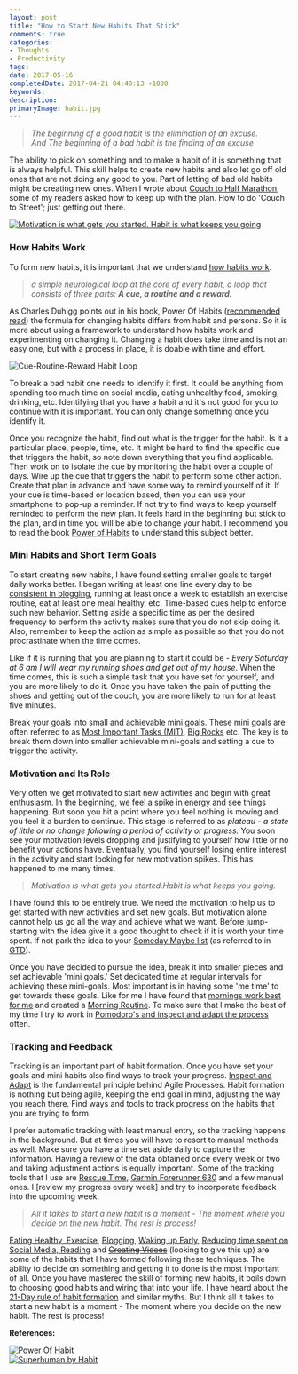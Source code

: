 ```yaml
---
layout: post
title: "How to Start New Habits That Stick"
comments: true
categories: 
- Thoughts
- Productivity
tags: 
date: 2017-05-16
completedDate: 2017-04-21 04:40:13 +1000
keywords: 
description: 
primaryImage: habit.jpg
---
```


> *The beginning of a good habit is the elimination of an excuse.*     
> *And The beginning of a bad habit is the finding of an excuse*

The ability to pick on something and to make a habit of it is something that is always helpful. This skill helps to create new habits and also let go off old ones that are not doing any good to you. Part of letting of bad old habits might be creating new ones. When I wrote about [Couch to Half Marathon](http://www.rahulpnath.com/blog/three_months_to_a_half_marathon/), some of my readers asked how to keep up with the plan. How to do 'Couch to Street'; just getting out there.

<a href= "https://quotefancy.com/quote/20375/Jim-Rohn-Motivation-is-what-gets-you-started-Habit-is-what-keeps-you-going">
    <img alt="Motivation is what gets you started. Habit is what keeps you going" src="/images/habit.jpg" class="center" />
</a>

### How Habits Work

To form new habits, it is important that we understand [how habits work](http://charlesduhigg.com/how-habits-work/). 

> *a simple neurological loop at the core of every habit, a loop that consists of three parts: **A cue, a routine and a reward.***
 
As Charles Duhigg points out in his book, Power Of Habits ([recommended read](http://amzn.to/2gOYluc)) the formula for changing habits differs from habit and persons. So it is more about using a framework to understand how habits work and experimenting on changing it. Changing a habit does take time and is not an easy one, but with a process in place, it is doable with time and effort.

<img src="/images/habit_loop.jpg" class="center" alt="Cue-Routine-Reward Habit Loop" />

To break a bad habit one needs to identify it first. It could be anything from spending too much time on social media, eating unhealthy food, smoking, drinking, etc. Identifying that you have a habit and it's not good for you to continue with it is important. You can only change something once you identify it. 

Once you recognize the habit, find out what is the trigger for the habit. Is it a particular place, people, time, etc. It might be hard to find the specific cue that triggers the habit, so note down everything that you find applicable. Then work on to isolate the cue by monitoring the habit over a couple of days. Wire up the cue that triggers the habit to perform some other action. Create that plan in advance and have some way to remind yourself of it. If your cue is time-based or location based, then you can use your smartphone to pop-up a reminder. If not try to find ways to keep yourself reminded to perform the new plan. It feels hard in the beginning but stick to the plan, and in time you will be able to change your habit. I recommend you to read the book [Power of Habits](http://amzn.to/2gOYluc) to understand this subject better.

### Mini Habits and Short Term Goals

To start creating new habits, I have found setting smaller goals to target daily works better. I began writing at least one line every day to be [consistent in blogging](http://www.rahulpnath.com/blog/maintaining-a-blogging-schedule/), running at least once a week to establish an exercise routine, eat at least one meal healthy, etc. Time-based cues help to enforce such new behavior. Setting aside a specific time as per the desired frequency to perform the activity makes sure that you do not skip doing it. Also, remember to keep the action as simple as possible so that you do not procrastinate when the time comes. 

Like if it is running that you are planning to start it could be -  *Every Saturday at 6 am I will wear my running shoes and get out of my house*. When the time comes, this is such a simple task that you have set for yourself, and you are more likely to do it. Once you have taken the pain of putting the shoes and getting out of the couch, you are more likely to run for at least five minutes.

Break your goals into small and achievable mini goals. These mini goals are often referred to as [Most Important Tasks (MIT)](http://www.rahulpnath.com/blog/morning_routine/), [Big Rocks](http://www.rahulpnath.com/blog/experimenting-with-pomodoro-technique/) etc. The key is to break them down into smaller achievable mini-goals and setting a cue to trigger the activity.

### Motivation and Its Role

Very often we get motivated to start new activities and begin with great enthusiasm. In the beginning, we feel a spike in energy and see things happening. But soon you hit a point where you feel nothing is moving and you feel it a burden to continue. This stage is referred to as *plateau - a state of little or no change following a period of activity or progress.* You soon see your motivation levels dropping and justifying to yourself how little or no benefit your actions have. Eventually, you find yourself losing entire interest in the activity and start looking for new motivation spikes. This has happened to me many times.

> *Motivation is what gets you started.Habit is what keeps you going.*

I have found this to be entirely true. We need the motivation to help us to get started with new activities and set new goals. But motivation alone cannot help us go all the way and achieve what we want. Before jump-starting with the idea give it a good thought to check if it is worth your time spent. If not park the idea to your [Someday Maybe list](http://gettingthingsdone.com/2010/10/what-goes-on-a-someday-maybe-list/) (as referred to in [GTD](http://amzn.to/2gsJaed)). 

Once you have decided to pursue the idea, break it into smaller pieces and set achievable 'mini goals.' Set dedicated time at regular intervals for achieving these mini-goals. Most important is in having some 'me time' to get towards these goals. Like for me I have found that [mornings work best for me](http://www.rahulpnath.com/blog/waking-up-early-is-all-about-waking-up-to-an-alarm/) and created a [Morning Routine](http://www.rahulpnath.com/blog/morning_routine/). To make sure that I make the best of my time I try to work in [Pomodoro's and inspect and adapt the process](http://www.rahulpnath.com/blog/experimenting-with-pomodoro-technique/) often.

### Tracking and Feedback

Tracking is an important part of habit formation. Once you have set your goals and mini habits also find ways to track your progress. [Inspect and Adapt](http://www.rahulpnath.com/blog/psm-learnings/) is the fundamental principle behind Agile Processes. Habit formation is nothing but being agile, keeping the end goal in mind, adjusting the way you reach there. Find ways and tools to track progress on the habits that you are trying to form. 

I prefer automatic tracking with least manual entry, so the tracking happens in the background. But at times you will have to resort to manual methods as well. Make sure you have a time set aside daily to capture the information. Having a review of the data obtained once every week or two and taking adjustment actions is equally important. Some of the tracking tools that I use are [Rescue Time](http://www.rahulpnath.com/blog/rescue-time-track-your-time/), [Garmin Forerunner 630](http://www.rahulpnath.com/blog/three_months_to_a_half_marathon/) and a few manual ones. I [review my progress every week] and try to incorporate feedback into the upcoming week.

> *All it takes to start a new habit is a moment - The moment where you decide on the new habit. The rest is process!*

[Eating Healthy, Exercise](http://www.rahulpnath.com/blog/how-i-lost-13-kilos-in-one-and-half-months/), [Blogging](http://www.rahulpnath.com/blog/maintaining-a-blogging-schedule/), [Waking up Early](http://www.rahulpnath.com/blog/waking-up-early-is-all-about-waking-up-to-an-alarm/), [Reducing time spent on Social Media, Reading](http://www.rahulpnath.com/blog/experimenting-with-pomodoro-technique/) and <strike>[Creating Videos](http://www.rahulpnath.com/blog/recording-my-first-screencast/)</strike> (looking to give this up) are some of the habits that I have formed following these techniques. The ability to decide on something and getting it to done is the most important of all. Once you have mastered the skill of forming new habits, it boils down to choosing good habits and wiring that into your life. I have heard about the [21-Day rule of habit formation](https://www.forbes.com/sites/jasonselk/2013/04/15/habit-formation-the-21-day-myth/) and similar myths. But I think all it takes to start a new habit is a moment - The moment where you decide on the new habit. The rest is process!

**References:**
<div>
   <div class="row">
      <div class="col-sm-6 col-md-3">
         <div class="thumbnail">
            <a href="http://amzn.to/2gOYluc" >
            <img alt="Power Of Habit" src="/images/books_powerofhabit.jpg" data-holder-rendered="true" style="display: block;">
            </a>
         </div>
      </div>
      <div class="col-sm-6 col-md-3">
         <div class="thumbnail">
            <a href="http://amzn.to/2hmeokB">
            <img alt="Superhuman by Habit" src="/images/books_superhumanbyhabit.jpg" data-holder-rendered="true" style="display: block;" >
            </a>
         </div>
      </div>
   </div>
</div>